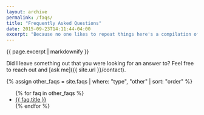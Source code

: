 ```yaml
---
layout: archive
permalink: /faqs/
title: "Frequently Asked Questions"
date: 2015-09-23T14:11:44-04:00
excerpt: "Because no one likes to repeat things here's a compilation of answers to questions I'm often asked."
---
```


{{ page.excerpt | markdownify }}

Did I leave something out that you were looking for an answer to? Feel free to reach out and [ask me]({{ site.url }}/contact).

{% assign other_faqs = site.faqs | where: "type", "other" | sort: "order" %}
<!--
## Header
-->
<ul class="fl">
{% for faq in other_faqs %}
<li><a href="{{ faq.url }}">{{ faq.title }}</a></li>
{% endfor %}
</ul>

